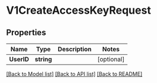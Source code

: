 # V1CreateAccessKeyRequest

## Properties

Name | Type | Description | Notes
------------ | ------------- | ------------- | -------------
**UserID** | **string** |  | [optional] 

[[Back to Model list]](../README.md#documentation-for-models) [[Back to API list]](../README.md#documentation-for-api-endpoints) [[Back to README]](../README.md)


